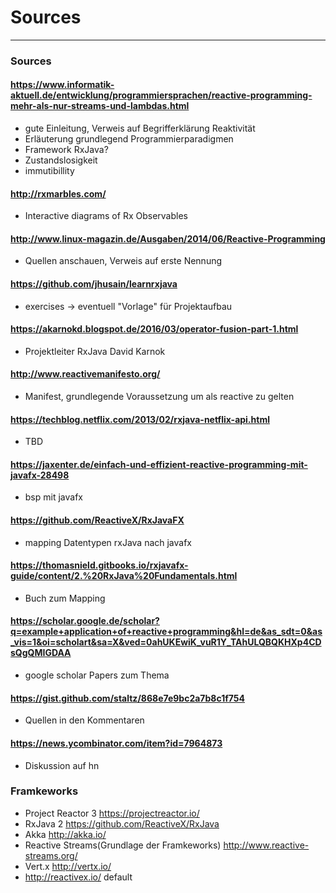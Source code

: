 # Sources
---
### Sources
#### https://www.informatik-aktuell.de/entwicklung/programmiersprachen/reactive-programming-mehr-als-nur-streams-und-lambdas.html
- gute Einleitung, Verweis auf Begrifferklärung Reaktivität
- Erläuterung grundlegend Programmierparadigmen
- Framework RxJava?
- Zustandslosigkeit
- immutibillity

#### http://rxmarbles.com/
- Interactive diagrams of Rx Observables

#### http://www.linux-magazin.de/Ausgaben/2014/06/Reactive-Programming
- Quellen anschauen, Verweis auf erste Nennung

#### https://github.com/jhusain/learnrxjava
- exercises -> eventuell "Vorlage" für Projektaufbau

#### https://akarnokd.blogspot.de/2016/03/operator-fusion-part-1.html
- Projektleiter RxJava David Karnok

#### http://www.reactivemanifesto.org/
- Manifest, grundlegende Voraussetzung um als reactive zu gelten

#### https://techblog.netflix.com/2013/02/rxjava-netflix-api.html
- TBD

#### https://jaxenter.de/einfach-und-effizient-reactive-programming-mit-javafx-28498
- bsp mit javafx

#### https://github.com/ReactiveX/RxJavaFX
- mapping Datentypen rxJava nach javafx

#### https://thomasnield.gitbooks.io/rxjavafx-guide/content/2.%20RxJava%20Fundamentals.html
- Buch zum Mapping

#### https://scholar.google.de/scholar?q=example+application+of+reactive+programming&hl=de&as_sdt=0&as_vis=1&oi=scholart&sa=X&ved=0ahUKEwiK_vuR1Y_TAhULQBQKHXp4CDsQgQMIGDAA
- google scholar Papers zum Thema

#### https://gist.github.com/staltz/868e7e9bc2a7b8c1f754
- Quellen in den Kommentaren

#### https://news.ycombinator.com/item?id=7964873
- Diskussion auf hn

### Framkeworks
- Project Reactor 3 https://projectreactor.io/
- RxJava 2 https://github.com/ReactiveX/RxJava
- Akka http://akka.io/
- Reactive Streams(Grundlage der Framkeworks) http://www.reactive-streams.org/
- Vert.x http://vertx.io/
- http://reactivex.io/ default
